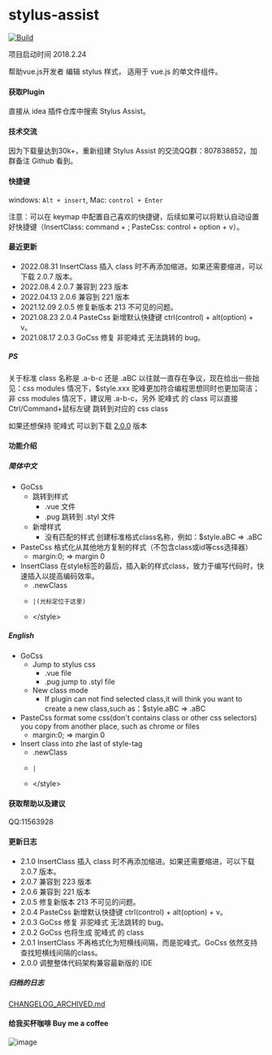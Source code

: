 # stylus-assist
[![Build](https://github.com/gucovip/stylus-assist/workflows/Build/badge.svg)](https://github.com/gucovip/stylus-assist/actions/workflows/build.yaml)


项目启动时间 2018.2.24
<!-- Plugin description -->
帮助vue.js开发者 编辑 stylus 样式， 适用于 vue.js 的单文件组件。
<!-- Plugin description end -->

#### 获取Plugin
直接从 idea 插件仓库中搜索 Stylus Assist。

#### 技术交流
因为下载量达到30k+，重新组建 Stylus Assist 的交流QQ群：807838852，加群备注 Github 看到。

#### 快捷键
windows: `Alt + insert`, Mac: `control + Enter`

注意：可以在 keymap 中配置自己喜欢的快捷键，后续如果可以将默认自动设置好快捷键（InsertClass: command + \; PasteCss: control + option + v）。

#### 最近更新
* 2022.08.31  InsertClass 插入 class 时不再添加缩进。如果还需要缩进，可以下载 2.0.7 版本。
* 2022.08.4  2.0.7 兼容到 223 版本
* 2022.04.13  2.0.6 兼容到 221 版本
* 2021.12.09  2.0.5 修复新版本 213 不可见的问题。
* 2021.08.23  2.0.4 PasteCss 新增默认快捷键 ctrl(control) + alt(option) + v。
* 2021.08.17  2.0.3 GoCss 修复 非驼峰式 无法跳转的 bug。

##### PS
关于标准 class 名称是 .a-b-c 还是 .aBC 以往就一直存在争议，现在给出一些拙见：css modules 情况下，$style.xxx 驼峰更加符合编程思想同时也更加简洁；非 css modules 情况下，建议用 .a-b-c，另外 驼峰式 的 class 可以直接Ctrl/Command+鼠标左键 跳转到对应的 css class

如果还想保持 驼峰式 可以到下载 [2.0.0](https://plugins.jetbrains.com/plugin/download?rel=true&updateId=131276) 版本

#### 功能介绍

##### 简体中文
* GoCss
  * 跳转到样式
    * .vue 文件
    * .pug 跳转到 .styl 文件
  * 新增样式
    * 没有匹配的样式 创建标准格式class名称，例如：$style.aBC => .aBC
* PasteCss 格式化从其他地方复制的样式（不包含class或id等css选择器）
  * margin:0;  =>  margin 0
* InsertClass 在style标签的最后，插入新的样式class，致力于编写代码时，快速插入以提高编码效率。
  * .newClass
  *     |(光标定位于这里)
  * <\/style>
  

##### English
* GoCss
  * Jump to stylus css
    * .vue file
    * .pug jump to .styl file
  * New class mode
    * If plugin can not find selected class,it will think you want to create a new class,such as：$style.aBC =&gt; .aBC
* PasteCss format some css(don't contains class or other css selectors) you copy from another place, such as chrome or files
  * margin:0;  =&gt;  margin 0
* Insert class into zhe last of style-tag
  *   .newClass
  *     |
  * <\/style>

#### 获取帮助以及建议
QQ:11563928

#### 更新日志
* 2.1.0 InsertClass 插入 class 时不再添加缩进。如果还需要缩进，可以下载 2.0.7 版本。
* 2.0.7 兼容到 223 版本
* 2.0.6 兼容到 221 版本
* 2.0.5 修复新版本 213 不可见的问题。
* 2.0.4 PasteCss 新增默认快捷键 ctrl(control) + alt(option) + v。
* 2.0.3 GoCss 修复 非驼峰式 无法跳转的 bug。
* 2.0.2 GoCss 也将生成 驼峰式 的 class
* 2.0.1 InsertClass 不再格式化为短横线间隔，而是驼峰式。GoCss 依然支持查找短横线间隔的class。
* 2.0.0 调整整体代码架构兼容最新版的 IDE

##### 归档的日志
[CHANGELOG_ARCHIVED.md](./CHANGELOG_ARCHIVED.md)

#### 给我买杯咖啡 Buy me a coffee
![image](https://user-images.githubusercontent.com/13230237/128452500-292addd6-8bd6-42f1-aa9f-547341b0cb1e.png)

